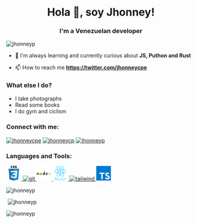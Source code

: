 <h1 align="center">Hola 👋, soy Jhonney!</h1>
<h3 align="center">I'm a Venezuelan developer</h3>

<p align="left"> <img src="https://komarev.com/ghpvc/?username=Jhonneyp&label=Profile%20views&color=0e75b6&style=flat" alt="jhonneyp" /> </p>

- 🌱 I'm always learning and currently curious about **JS, Puthon and Rust**

- 📫 How to reach me **https://twitter.com/jhonneycpe**


### What else I do?

* I take photographs
* Read some books
* I do gym and ciclism


<h3 align="left">Connect with me:</h3>
<p align="left">
<a href="https://twitter.com/jhonneycpe" target="blank"><img align="center" src="https://cdn.jsdelivr.net/npm/simple-icons@3.0.1/icons/twitter.svg" alt="jhonneycpe" height="30" width="40" /></a>
<a href="https://linkedin.com/in/jhonneycp" target="blank"><img align="center" src="https://cdn.jsdelivr.net/npm/simple-icons@3.0.1/icons/linkedin.svg" alt="jhonneycp" height="30" width="40" /></a>
<a href="https://codesandbox.com/" target="blank"><img align="center" src="https://cdn.jsdelivr.net/npm/simple-icons@3.0.1/icons/codesandbox.svg" alt="jhonneyp" height="30" width="40" /></a>
</p>

<h3 align="left">Languages and Tools:</h3>
<p align="left"><a href="https://www.w3schools.com/css/" target="_blank"> <img src="https://raw.githubusercontent.com/devicons/devicon/master/icons/css3/css3-original-wordmark.svg" alt="css3" width="40" height="40"/><a href="https://git-scm.com/" target="_blank"> <img src="https://www.vectorlogo.zone/logos/git-scm/git-scm-icon.svg" alt="git" width="40" height="40"/> <a href="https://nodejs.org" target="_blank"> <img src="https://raw.githubusercontent.com/devicons/devicon/master/icons/nodejs/nodejs-original-wordmark.svg" alt="nodejs" width="40" height="40"/> </a> <a href="https://reactjs.org/" target="_blank"> <img src="https://raw.githubusercontent.com/devicons/devicon/master/icons/react/react-original-wordmark.svg" alt="react" width="40" height="40"/> </a> <a href="https://tailwindcss.com/" target="_blank"> <img src="https://www.vectorlogo.zone/logos/tailwindcss/tailwindcss-icon.svg" alt="tailwind" width="40" height="40"/> </a> <a href="https://www.typescriptlang.org/" target="_blank"> <img src="https://raw.githubusercontent.com/devicons/devicon/master/icons/typescript/typescript-original.svg" alt="typescript" width="40" height="40"/> </a> </p>


<p><img src="https://github-readme-stats.vercel.app/api/top-langs?username=jhonneyp&show_icons=true&locale=en&layout=compact" alt="jhonneyp" /></p>

<p>&nbsp;<img  src="https://github-readme-stats.vercel.app/api?username=jhonneyp&show_icons=true&locale=en" alt="jhonneyp" /></p>

<p><img src="https://github-readme-streak-stats.herokuapp.com/?user=jhonneyp&" alt="jhonneyp" /></p>

</center>
